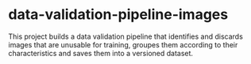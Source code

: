 # data-validation-pipeline-images
This project builds a data validation pipeline that identifies and discards images that are unusable for training, groupes them according to their characteristics and saves them into a versioned dataset.
